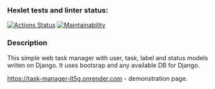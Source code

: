 ### Hexlet tests and linter status:
[![Actions Status](https://github.com/leilanimoone/python-project-52/workflows/hexlet-check/badge.svg)](https://github.com/leilanimoone/python-project-52/actions)
[![Maintainability](https://api.codeclimate.com/v1/badges/325bdd121258234800a1/maintainability)](https://codeclimate.com/github/leilanimoone/python-project-52/maintainability)

### Description

This simple web task manager with user, task, label and status models writen on Django. It uses bootsrap and any available DB for Django.

https://task-manager-lt5g.onrender.com - demonstration page.